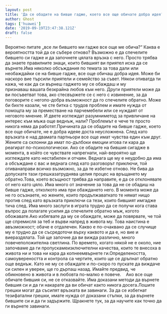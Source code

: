 ```yaml
---
layout: post
title: 'Да се обадите на бивше гадже, което все още обичате добра идея? Експерт съветва при разбивката'
author: Ghost
tags: ['huawei']
date: '2019-09-19T23:47:38.121Z'
draft: false
---
```


Вероятно питате „все ли бившето ми гадже все още ме обича?“ Каква е вероятността той да се събере отново? Възможно е да спечелите бившето си гадже и да започнете цялата връзка с него. Просто трябва да знаете правилните знаци, които бившият ви приятел иска да се върнете.Има няколко обсъждания по темата за това дали или необаждайки се на бивше гадже, все още обичаш добра идея. Може би наскоро вие търсили приятели и семейство за съвет. Някои отиватда ти кажа, че как да си върнеш гаджето му се обаждаш и му признаваш вашата безкрайна любов към него. Други приятели може да ви посъветват това, ако стесвържете се с него с извинение, за да поговорите с негопо-добра възможност да го спечелите обратно. Може би бихте казали, че сте битка с трудов проблем и имате нужда от помощта му за преместване на парчемебели или се нуждаят от неговото мнение. И двете изглеждат разумниметод за привличане на интерес към мъжа още веднъж, нали? Проблемът е чече те просто никога няма да работят.Причината да се обадите на бивше гадже, което все още обичате, не е добра идеяе доста неусложнена. След като връзката е над двамата партньори все още имат чувства един към друг. Жените са склонни да имат по-дълбоки емоции итова ги кара да реагират по-психологически. Ако се обадите на бившия сигадже в момента, в който се чувствате напрегнати, най-вероятно ще изглеждате като нестабилен и отчаян. Веднага ще му е неудобно да има а обсъждане с вас и веднага след като разговорът приключи, той отиванаправи всичко възможно, за да те избегне отново. Не бива да допускате тази грешказатруднява целия процес на връщането му обратно.Това, което всъщност трябва да направите, е да се отклонявате от него като цяло. Има много от значение за това да не се обадиш на бивше гадже, отколкото има при обаждането него. В момента може да не го осъзнаете, но жените, които продължаваткато те нямат нищо против след като връзката приключи са тези, които бившият имгадже тича след. Има много заслуги в играта трудно да се получи кога става въпрос да полагате усилия да спечелите обратно мъж, когото обожавате.Ако избягвате да му се обаждате, може да повярвате, че той ще спремисля за теб и върви напред в живота му. Това наистина е aвъзможност; обаче е отдалечен. Какво е по-очаквано да се случище му е трудно да се съсредоточи върху каквото и да е, но вие и виераздялата. Той ще започне да ви вижда различно, много повечеположителна светлина. По времето, когато някой не е около, ние започваме да ги пропускамеизключителни качества, които те внесоха в живота ни и това ни кара да копнеемвърнете ги.Определеността, самоувереността и контрола са чертите, които ще се дръпнат обратно още веднъж. Като не му се обаждате и по-скоро го пускате да виждаче си силен и уверен, ще го дърпаш назад. Имайте предвид, че обикновено в живота и в любовта по-малко е повече.    Ако все още обичате бившия си, не се отказвайте. Има доказани методи да върнете бившия си и да ги накарате да ви обичат както никога досега.Лошите грешки могат да съсипят връзката ви завинаги. За да се избегнат тезифатални грешки, имате нужда от доказани стъпки, за да върнете бившите си и да ги задържите. Щракнете тук, за да научите как точно да ги върнете завинаги.
